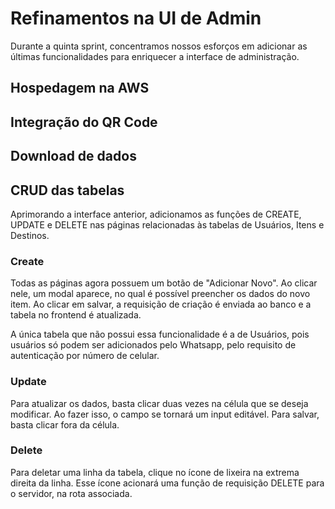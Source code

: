 # Refinamentos na UI de Admin

Durante a quinta sprint, concentramos nossos esforços em adicionar as últimas funcionalidades para enriquecer a interface de administração.

## Hospedagem na AWS

## Integração do QR Code

## Download de dados

## CRUD das tabelas

Aprimorando a interface anterior, adicionamos as funções de CREATE, UPDATE e DELETE nas páginas relacionadas às tabelas de Usuários, Itens e Destinos. 

### Create

Todas as páginas agora possuem um botão de "Adicionar Novo". Ao clicar nele, um modal aparece, no qual é possível preencher os dados do novo item. Ao clicar em salvar, a requisição de criação é enviada ao banco e a tabela no frontend é atualizada.

A única tabela que não possui essa funcionalidade é a de Usuários, pois usuários só podem ser adicionados pelo Whatsapp, pelo requisito de autenticação por número de celular.

### Update

Para atualizar os dados, basta clicar duas vezes na célula que se deseja modificar. Ao fazer isso, o campo se tornará um input editável. Para salvar, basta clicar fora da célula.

### Delete

Para deletar uma linha da tabela, clique no ícone de lixeira na extrema direita da linha. Esse ícone acionará uma função de requisição DELETE para o servidor, na rota associada.

